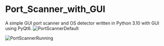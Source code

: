 # Port_Scanner_with_GUI
A simple GUI port scanner and OS detector written in Python 3.10 with GUI using PyQt6.
![PortScannerDefault](https://user-images.githubusercontent.com/90629653/216342018-f08ac1d2-ff46-4c17-8cc2-cb988e4c8a6e.png)

![PortScannerRunning](https://user-images.githubusercontent.com/90629653/216342058-564dee4d-6016-4ade-9426-f32e924586e7.png)
